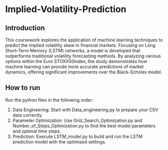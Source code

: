 # Implied-Volatility-Prediction

## Introduction

This coursework explores the application of machine learning techniques to predict the implied volatility skew in financial markets. Focusing on Long Short-Term Memory (LSTM) networks, a model is developed that outperforms traditional volatility forecasting methods.
By analyzing various options within the Euro STOXX50index, the study demonstrates how machine learning can provide more accurate predictions of market dynamics, offering significant improvements over the Black-Scholes model.

## How to run

Run the python files in the following order:
1. Data Engineering: Start with Data_engineering.py to prepare your CSV data correctly.
2. Parameter Optimization: Use Grid_Search_Optimization.py and Number_of_Steps_Optimization.py to find the best model parameters and optimal time steps.
3. Prediction: Execute LSTM_model.py to build and run the LSTM prediction model with the optimized settings.
